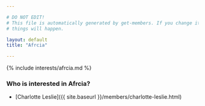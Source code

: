```yaml
---

# DO NOT EDIT!
# This file is automatically generated by get-members. If you change it, bad
# things will happen.

layout: default
title: "Afrcia"

---
```


{% include interests/afrcia.md %}

### Who is interested in Afrcia?


* [Charlotte Leslie]({{ site.baseurl }}/members/charlotte-leslie.html)

